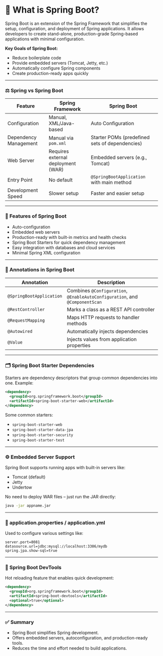 # 📌 What is Spring Boot?
Spring Boot is an extension of the Spring Framework that simplifies the setup, configuration, and deployment of Spring applications. It allows developers to create stand-alone, production-grade Spring-based applications with minimal configuration.

**Key Goals of Spring Boot:**
- Reduce boilerplate code
- Provide embedded servers (Tomcat, Jetty, etc.)
- Automatically configure Spring components
- Create production-ready apps quickly

---

### ⚖️ Spring vs Spring Boot

| Feature | Spring Framework | Spring Boot |
|--------|------------------|-------------|
| Configuration | Manual, XML/Java-based | Auto Configuration |
| Dependency Management | Manual via `pom.xml` | Starter POMs (predefined sets of dependencies) |
| Web Server | Requires external deployment (WAR) | Embedded servers (e.g., Tomcat) |
| Entry Point | No default | `@SpringBootApplication` with main method |
| Development Speed | Slower setup | Faster and easier setup |

---

### 🌟 Features of Spring Boot
- Auto-configuration
- Embedded web servers
- Production-ready with built-in metrics and health checks
- Spring Boot Starters for quick dependency management
- Easy integration with databases and cloud services
- Minimal Spring XML configuration

---

### 🧠 Annotations in Spring Boot

| Annotation | Description |
|-----------|-------------|
| `@SpringBootApplication` | Combines `@Configuration`, `@EnableAutoConfiguration`, and `@ComponentScan` |
| `@RestController` | Marks a class as a REST API controller |
| `@RequestMapping` | Maps HTTP requests to handler methods |
| `@Autowired` | Automatically injects dependencies |
| `@Value` | Injects values from application properties |

---

### 🗂️ Spring Boot Starter Dependencies
Starters are dependency descriptors that group common dependencies into one. Example:

```xml
<dependency>
  <groupId>org.springframework.boot</groupId>
  <artifactId>spring-boot-starter-web</artifactId>
</dependency>
```

Some common starters:
- `spring-boot-starter-web`
- `spring-boot-starter-data-jpa`
- `spring-boot-starter-security`
- `spring-boot-starter-test`

---

### ⚙️ Embedded Server Support
Spring Boot supports running apps with built-in servers like:
- Tomcat (default)
- Jetty
- Undertow

No need to deploy WAR files – just run the JAR directly:
```bash
java -jar appname.jar
```

---

### 📄 application.properties / application.yml
Used to configure various settings like:
```properties
server.port=8081
datasource.url=jdbc:mysql://localhost:3306/mydb
spring.jpa.show-sql=true
```

---

### 🔁 Spring Boot DevTools
Hot reloading feature that enables quick development:
```xml
<dependency>
  <groupId>org.springframework.boot</groupId>
  <artifactId>spring-boot-devtools</artifactId>
  <optional>true</optional>
</dependency>
```

---

### ✅ Summary
- Spring Boot simplifies Spring development.
- Offers embedded servers, autoconfiguration, and production-ready tools.
- Reduces the time and effort needed to build applications.
